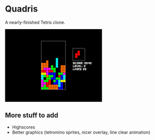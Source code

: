 # Quadris

A nearly-finished Tetris clone.

<img src="Quadris.png" width="320">

## More stuff to add

- Highscores
- Better graphics (tetromino sprites, nicer overlay, line clear animation)
